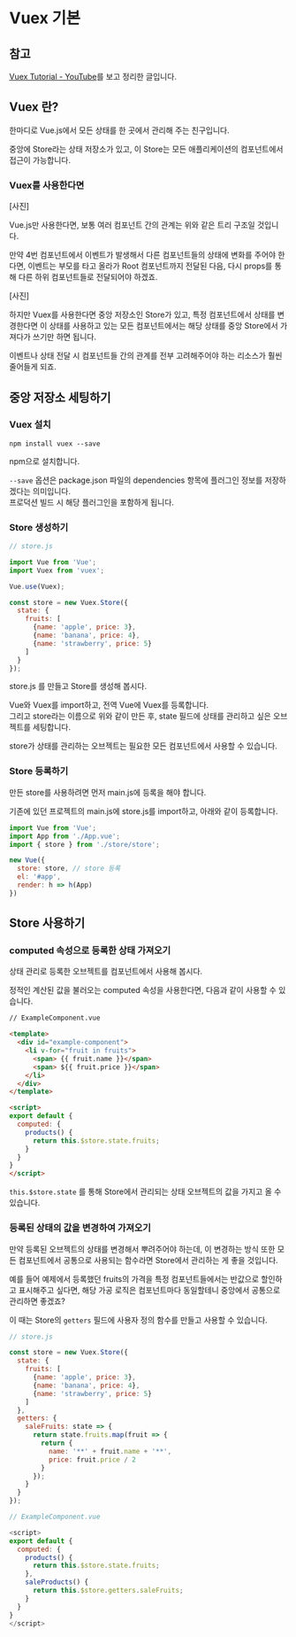 # Vuex 기본

## 참고

[Vuex Tutorial - YouTube](https://www.youtube.com/playlist?list=PL4cUxeGkcC9i371QO_Rtkl26MwtiJ30P2)를 보고 정리한 글입니다.

## Vuex 란?

한마디로 Vue.js에서 모든 상태를 한 곳에서 관리해 주는 친구입니다.  

중앙에 Store라는 상태 저장소가 있고, 이 Store는 모든 애플리케이션의 컴포넌트에서 접근이 가능합니다.  


### Vuex를 사용한다면

[사진]  

Vue.js만 사용한다면, 보통 여러 컴포넌트 간의 관계는 위와 같은 트리 구조일 것입니다.  

만약 4번 컴포넌트에서 이벤트가 발생해서 다른 컴포넌트들의 상태에 변화를 주어야 한다면, 이벤트는 부모를 타고 올라가 Root 컴포넌트까지 전달된 다음, 다시 props를 통해 다른 하위 컴포넌트들로 전달되어야 하겠죠.  

[사진]  

하지만 Vuex를 사용한다면 중앙 저장소인 Store가 있고, 특정 컴포넌트에서 상태를 변경한다면 이 상태를 사용하고 있는 모든 컴포넌트에서는 해당 상태를 중앙 Store에서 가져다가 쓰기만 하면 됩니다.  

이벤트나 상태 전달 시 컴포넌트들 간의 관계를 전부 고려해주어야 하는 리소스가 훨씬 줄어들게 되죠.  

## 중앙 저장소 세팅하기

### Vuex 설치

```
npm install vuex --save
```

npm으로 설치합니다.  

`--save` 옵션은 package.json 파일의 dependencies 항목에 플러그인 정보를 저장하겠다는 의미입니다.  
프로덕션 빌드 시 해당 플러그인을 포함하게 됩니다.  

### Store 생성하기

```js
// store.js

import Vue from 'Vue';
import Vuex from 'vuex';

Vue.use(Vuex);

const store = new Vuex.Store({
  state: {
    fruits: [
      {name: 'apple', price: 3},
      {name: 'banana', price: 4},
      {name: 'strawberry', price: 5}
    ]
  }
});
```

store.js 를 만들고 Store를 생성해 봅시다.  

Vue와 Vuex를 import하고, 전역 Vue에 Vuex를 등록합니다.  
그리고 store라는 이름으로 위와 같이 만든 후, state 필드에 상태를 관리하고 싶은 오브젝트를 세팅합니다.  

store가 상태를 관리하는 오브젝트는 필요한 모든 컴포넌트에서 사용할 수 있습니다.  


### Store 등록하기

만든 store를 사용하려면 먼저 main.js에 등록을 해야 합니다.  

기존에 있던 프로젝트의 main.js에 store.js를 import하고, 아래와 같이 등록합니다.  

```js
import Vue from 'Vue';
import App from './App.vue';
import { store } from './store/store';

new Vue({
  store: store, // store 등록
  el: '#app',
  render: h => h(App)
})
```


## Store 사용하기

### computed 속성으로 등록한 상태 가져오기

상태 관리로 등록한 오브젝트를 컴포넌트에서 사용해 봅시다.  

정적인 계산된 값을 불러오는 computed 속성을 사용한다면, 다음과 같이 사용할 수 있습니다.  

```html
// ExampleComponent.vue

<template>
  <div id="example-component">
    <li v-for="fruit in fruits">
      <span> {{ fruit.name }}</span>
      <span> ${{ fruit.price }}</span>
    </li>
  </div>
</template>

<script>
export default {
  computed: {
    products() {
      return this.$store.state.fruits;
    }
  }
}
</script>
```

`this.$store.state` 를 통해 Store에서 관리되는 상태 오브젝트의 값을 가지고 올 수 있습니다.  


### 등록된 상태의 값을 변경하여 가져오기

만약 등록된 오브젝트의 상태를 변경해서 뿌려주어야 하는데, 이 변경하는 방식 또한 모든 컴포넌트에서 공통으로 사용되는 함수라면 Store에서 관리하는 게 좋을 것입니다.  

예를 들어 예제에서 등록했던 fruits의 가격을 특정 컴포넌트들에서는 반값으로 할인하고 표시해주고 싶다면, 해당 가공 로직은 컴포넌트마다 동일할테니 중앙에서 공통으로 관리하면 좋겠죠?  

이 때는 Store의  `getters` 필드에 사용자 정의 함수를 만들고 사용할 수 있습니다.  

```js
// store.js

const store = new Vuex.Store({
  state: {
    fruits: [
      {name: 'apple', price: 3},
      {name: 'banana', price: 4},
      {name: 'strawberry', price: 5}
    ]
  },
  getters: {
    saleFruits: state => {
      return state.fruits.map(fruit => {
        return {
          name: '**' + fruit.name + '**',
          price: fruit.price / 2
        }
      });
    }
  }
});
```

```js
// ExampleComponent.vue

<script>
export default {
  computed: {
    products() {
      return this.$store.state.fruits;
    },
    saleProducts() {
      return this.$store.getters.saleFruits;
    }
  }
}
</script>
```

